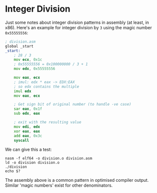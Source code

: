 # Integer Division

Just some notes about integer division patterns in assembly (at least, in x86).
Here's an example for integer division by `3` using the magic number
`0x55555556`:

```asm
; division.asm
global _start
_start:
    ; 28 / 3
    mov ecx, 0x1c
    ; 0x55555556 = 0x100000000 / 3 + 1
    mov edx, 0x55555556

    mov eax, ecx
    ; imul: edx * eax -> EDX:EAX
    ; so edx contains the multiple
    imul edx
    mov eax, ecx

    ; Get sign bit of original number (to handle -ve case)
    sar eax, 0x1f
    sub edx, eax

    ; exit with the resulting value
    mov edi, edx
    xor eax, eax
    add eax, 0x3c
    syscall
```

We can give this a test:

```
nasm -f elf64 -o division.o division.asm
ld -o division division.o
./division
echo $?
```

The assembly above is a common pattern in optimised compiler output. Similar
'magic numbers' exist for other denominators.
